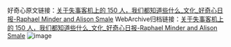 好奇心原文链接：[关于失事客机上的 150 人，我们都知道些什么_文化_好奇心日报-Raphael Minder and Alison Smale](https://www.qdaily.com/articles/7831.html)
WebArchive归档链接：[关于失事客机上的 150 人，我们都知道些什么_文化_好奇心日报-Raphael Minder and Alison Smale](http://web.archive.org/web/20190623172954/https://www.qdaily.com/articles/7831.html)
![image](http://ww3.sinaimg.cn/large/007d5XDply1g3wjz1wm0qj30u05xo4qq)
